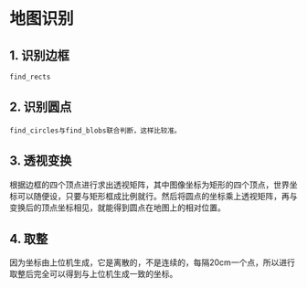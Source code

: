 # 地图识别
## 1. 识别边框
    find_rects
## 2. 识别圆点
    find_circles与find_blobs联合判断，这样比较准。
## 3. 透视变换
根据边框的四个顶点进行求出透视矩阵，其中图像坐标为矩形的四个顶点，世界坐标可以随便设，只要与矩形框成比例就行。然后将圆点的坐标乘上透视矩阵，再与变换后的顶点坐标相见，就能得到圆点在地图上的相对位置。
## 4. 取整
因为坐标由上位机生成，它是离散的，不是连续的，每隔20cm一个点，所以进行取整后完全可以得到与上位机生成一致的坐标。
